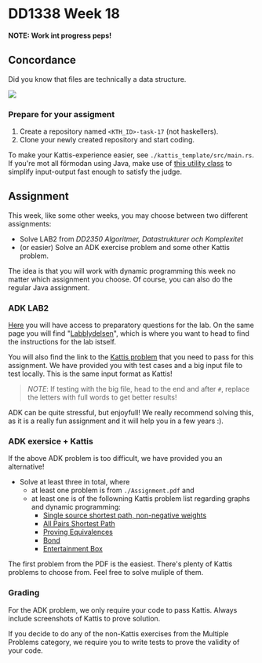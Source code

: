 # DD1338 Week 18

**NOTE: Work int progress peps!**

## Concordance

Did you know that files are technically a data structure. 

![](https://external-content.duckduckgo.com/iu/?u=https%3A%2F%2Fi.redd.it%2Foy8znwiq1b111.png&f=1&nofb=1)

### Prepare for your assigment

1) Create a repository named `<KTH_ID>-task-17` (not haskellers).
2) Clone your newly created repository and start coding. 

To make your Kattis-experience easier, see `./kattis_template/src/main.rs`. If you're mot all förmodan using Java, make use of [this utility class](https://open.Kattis.com/download/Kattio.java?1a0093=) to simplify input-output fast enough to satisfy the judge.

## Assignment
This week, like some other weeks, you may choose between two different assignments:

- Solve LAB2 from _DD2350 Algoritmer, Datastrukturer och Komplexitet_
- (or easier) Solve an ADK exercise problem and some other Kattis problem.

The idea is that you will work with dynamic programming this week no matter which assignment you choose. Of course, you can also do the regular Java assignment.

### ADK LAB2
[Here](https://kth.instructure.com/courses/21037/assignments/124042) you will have access to preparatory questions for the lab. On the same page you will find "[Labblydelsen](https://kth.instructure.com/courses/21037/assignments/124028)", which is where you want to head to find the instructions for the lab istself.

You will also find the link to the [Kattis problem](https://kth.kattis.com/problems/kth.adk.spelling) that you need to pass for this assignment. We have provided you with test cases and a big input file to test locally. This is the same input format as Kattis!

>*NOTE*: If testing with the big file, head to the end and after `#`, replace the letters with full words to get better results!

ADK can be quite stressful, but enjoyfull! We really recommend solving this, as it is a really fun assignment and it will help you in a few years :). 

### ADK exersice + Kattis

If the above ADK problem is too difficult, we have provided you an alternative!

- Solve at least three in total, where
    - at least one problem is from `./Assignment.pdf` and
    - at least one is of the followning Kattis problem list regarding graphs and dynamic programming:
      - [Single source shortest path, non-negative weights](https://open.kattis.com/problems/shortestpath1)
      - [All Pairs Shortest Path](https://open.kattis.com/problems/allpairspath)
      - [Proving Equivalences](https://open.kattis.com/problems/equivalences)
      - [Bond](https://open.kattis.com/problems/bond)
      - [Entertainment Box](https://open.kattis.com/problems/entertainmentbox)

The first problem from the PDF is the easiest. There's plenty of Kattis problems to choose from. Feel free to solve muliple of them.

### Grading

For the ADK problem, we only require your code to pass Kattis. Always include screenshots of Kattis to prove solution.

If you decide to do any of the non-Kattis exercises from the Multiple Problems category, we require you to write tests to prove the validity of your code.
